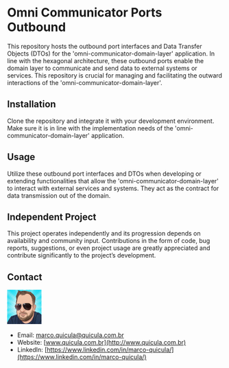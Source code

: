 # Omni Communicator Ports Outbound

This repository hosts the outbound port interfaces and Data Transfer Objects (DTOs) for the 'omni-communicator-domain-layer' application. In line with the hexagonal architecture, these outbound ports enable the domain layer to communicate and send data to external systems or services. This repository is crucial for managing and facilitating the outward interactions of the 'omni-communicator-domain-layer'.

## Installation

Clone the repository and integrate it with your development environment. Make sure it is in line with the implementation needs of the 'omni-communicator-domain-layer' application.

## Usage

Utilize these outbound port interfaces and DTOs when developing or extending functionalities that allow the 'omni-communicator-domain-layer' to interact with external services and systems. They act as the contract for data transmission out of the domain.

## Independent Project

This project operates independently and its progression depends on availability and community input. Contributions in the form of code, bug reports, suggestions, or even project usage are greatly appreciated and contribute significantly to the project’s development.

## Contact

![Marco Quicula](images/marco.png)

- Email: [marco.quicula@quicula.com.br](mailto:marco.quicula@quicula.com.br)
- Website: [www.quicula.com.br](http://www.quicula.com.br)
- LinkedIn: [https://www.linkedin.com/in/marco-quicula/](https://www.linkedin.com/in/marco-quicula/)
